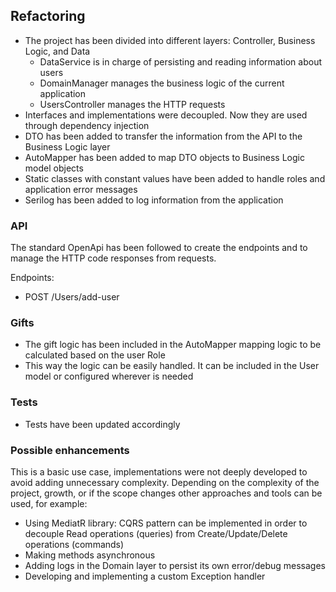 ## Refactoring

* The project has been divided into different layers: Controller, Business Logic, and Data
  * DataService is in charge of persisting and reading information about users
  * DomainManager manages the business logic of the current application
  * UsersController manages the HTTP requests
* Interfaces and implementations were decoupled. Now they are used through dependency injection
* DTO has been added to transfer the information from the API to the Business Logic layer
* AutoMapper has been added to map DTO objects to Business Logic model objects
* Static classes with constant values have been added to handle roles and application error messages
* Serilog has been added to log information from the application

### API
The standard OpenApi has been followed to create the endpoints and to manage the HTTP code responses from requests.

Endpoints:
* POST /Users/add-user

### Gifts
* The gift logic has been included in the AutoMapper mapping logic to be calculated based on the user Role
* This way the logic can be easily handled. It can be included in the User model or configured wherever is needed

### Tests
* Tests have been updated accordingly

### Possible enhancements
This is a basic use case, implementations were not deeply developed to avoid adding unnecessary complexity. Depending on the complexity of the project, growth, or if the scope changes other approaches and tools can be used, for example:

* Using MediatR library: CQRS pattern can be implemented in order to decouple Read operations (queries) from Create/Update/Delete operations (commands)
* Making methods asynchronous
* Adding logs in the Domain layer to persist its own error/debug messages
* Developing and implementing a custom Exception handler
